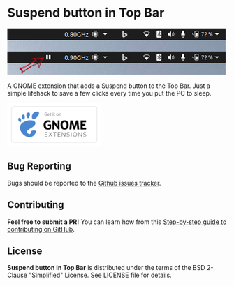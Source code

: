 # Suspend button in Top Bar

![screenshot](https://raw.githubusercontent.com/trofosila/suspend-to-topbar/master/images/screenshot.png)

A GNOME extension that adds a Suspend button to the Top Bar. Just a simple lifehack to save a few clicks every time you put the PC to sleep.

[<img src="https://raw.githubusercontent.com/andyholmes/gnome-shell-extensions-badge/master/get-it-on-ego.svg" height="100">](https://extensions.gnome.org/extension/3784/suspend-button-in-top-bar/)

## Bug Reporting
Bugs should be reported to the [Github issues tracker](https://github.com/trofosila/suspend-to-topbar/issues).

## Contributing
**Feel free to submit a PR!** You can learn how from this [Step-by-step guide to contributing on GitHub](https://www.dataschool.io/how-to-contribute-on-github/).

## License
**Suspend button in Top Bar** is distributed under the terms of the BSD 2-Clause "Simplified" License. See LICENSE file for details.